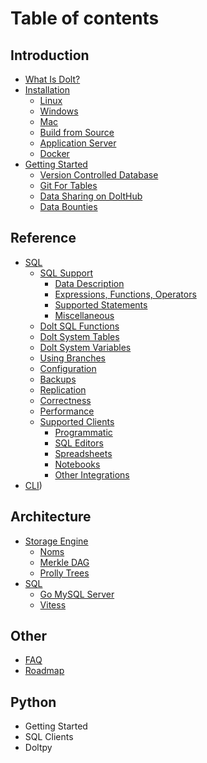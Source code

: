 # Table of contents

## Introduction 
* [What Is Dolt?](introduction/what-is-dolt.md)
* [Installation](introduction/installation/installation.md)
    * [Linux](introduction/installation/linux.md)
    * [Windows](introduction/installation/windows.md)
    * [Mac](introduction/installation/mac.md)
    * [Build from Source](introduction/installation/source.md)
    * [Application Server](introduction/installation/application-server.md)
    * [Docker](introduction/installation/docker.md)
* [Getting Started]()
    * [Version Controlled Database]()
    * [Git For Tables]()
    * [Data Sharing on DoltHub]()
    * [Data Bounties]()

## Reference
* [SQL](reference/sql/sql.md)
    * [SQL Support](reference/sql/sql-support/support.md)
        * [Data Description](reference/sql/sql-support/data-description.md)
        * [Expressions, Functions, Operators](reference/sql/sql-support/expressions-functions-operators.md)
        * [Supported Statements](reference/sql/sql-support/supported-statements.md)
        * [Miscellaneous](reference/sql/sql-support/miscellaneous.md)
    * [Dolt SQL Functions](reference/sql/dolt-sql-functions.md)
    * [Dolt System Tables](reference/sql/dolt-system-tables.md)
    * [Dolt System Variables](reference/sql/dolt-sysvars.md)
    * [Using Branches](reference/sql/branches.md)
    * [Configuration]()
    * [Backups](reference/sql/backups.md)
    * [Replication](reference/sql/replication.md)
    * [Correctness](reference/sql/correctness.md)
    * [Performance](reference/sql/performance.md)
    * [Supported Clients](reference/sql/supported-clients/supported.md)
        * [Programmatic](reference/sql/supported-clients/clients.md)
        * [SQL Editors](reference/sql/supported-clients/sql-editors.md)
        * [Spreadsheets](reference/sql/supported-clients/spreadsheets.md)
        * [Notebooks](reference/sql/supported-clients/notebooks.md)
        * [Other Integrations](reference/sql/supported-clients/workflow-managers.md)
* [CLI](reference/cli.md))

## Architecture
* [Storage Engine]()
    * [Noms](architecture/storage-engine/noms.md)
    * [Merkle DAG](architecture/storage-engine/merkle-dag.md)
    * [Prolly Trees](architecture/storage-engine/prolly-trees.md)
* [SQL]()
    * [Go MySQL Server]()
    * [Vitess]()

## Other
* [FAQ](other/faq.md)
* [Roadmap](other/roadmap.md)

## Python
* Getting Started
* SQL Clients
* Doltpy